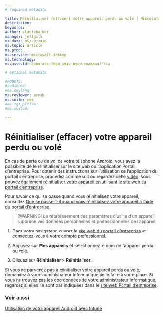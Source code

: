 ```yaml
---
# required metadata

title: Réinitialiser (effacer) votre appareil perdu ou volé | Microsoft Intune
description:
keywords:
author: staciebarker
manager: jeffgilb
ms.date: 05/20/2016
ms.topic: article
ms.prod:
ms.service: microsoft-intune
ms.technology:
ms.assetid: 8bb47a5c-f66d-491b-b909-e6a8844f773a

# optional metadata

#ROBOTS:
#audience:
#ms.devlang:
ms.reviewer: arnab
ms.suite: ems
#ms.tgt_pltfrm:
#ms.custom:

---
```



# Réinitialiser (effacer) votre appareil perdu ou volé

En cas de perte ou de vol de votre téléphone Android, vous avez la possibilité de le réinitialiser sur le site web ou l’application Portail d’entreprise. Pour obtenir des instructions sur l’utilisation de l’application du portail d’entreprise, procédez comme suit ou regardez cette [vidéo](http://aka.ms/ly1x17). Vous pouvez également [réinitialiser votre appareil en utilisant le site web du portail d’entreprise](reset-your-device-cpwebsite.md).

Pour savoir ce qui se passe quand vous réinitialisez votre appareil, consultez [Que se passe-t-il quand vous réinitialisez votre appareil à l’aide du portail d’entreprise](what-happens-if-you-reset-your-device-using-the-company-portal-android.md).

> [!WARNING] Le rétablissement des paramètres d’usine d’un appareil supprime vos données personnelles et professionnelles de l’appareil.

1.  Dans votre navigateur, ouvrez le [site web du portail d’entreprise](http://portal.manage.microsoft.com) et connectez-vous à votre compte professionnel.

2.  Appuyez sur **Mes appareils** et sélectionnez le nom de l’appareil perdu ou volé.

3.  Cliquez sur **Réinitialiser** &gt; **Réinitialiser**.

Si vous ne parvenez pas à réinitialiser votre appareil perdu ou volé, demandez à votre administrateur informatique de le faire à votre place. Si vous ne trouvez pas les coordonnées de votre administrateur informatique, regardez si elles ne sont pas indiquées dans le [site web Portail d’entreprise](http://portal.manage.microsoft.com).

### Voir aussi
[Utilisation de votre appareil Android avec Intune](using-your-android-device-with-intune.md)



<!--HONumber=Jun16_HO1-->


